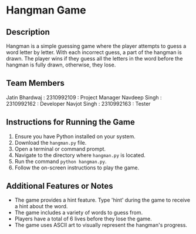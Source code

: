# Hangman Game

## Description
Hangman is a simple guessing game where the player attempts to guess a word letter by letter. With each incorrect guess, a part of the hangman is drawn. The player wins if they guess all the letters in the word before the hangman is fully drawn, otherwise, they lose.

## Team Members
Jatin Bhardwaj : 2310992109 : Project Manager
Navdeep Singh : 2310992162 : Developer
Navjot Singh : 2310992163 : Tester

## Instructions for Running the Game
1. Ensure you have Python installed on your system.
2. Download the `hangman.py` file.
3. Open a terminal or command prompt.
4. Navigate to the directory where `hangman.py` is located.
5. Run the command `python hangman.py`.
6. Follow the on-screen instructions to play the game.

## Additional Features or Notes
- The game provides a hint feature. Type 'hint' during the game to receive a hint about the word.
- The game includes a variety of words to guess from.
- Players have a total of 6 lives before they lose the game.
- The game uses ASCII art to visually represent the hangman's progress.
